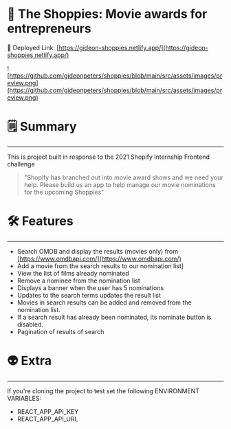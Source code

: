 #  🧨 The Shoppies: Movie awards for entrepreneurs

💫 Deployed Link: [https://gideon-shoppies.netlify.app/](https://gideon-shoppies.netlify.app/)

![https://github.com/gideonpeters/shoppies/blob/main/src/assets/images/preview.png](https://github.com/gideonpeters/shoppies/blob/main/src/assets/images/preview.png)

# 🗒️ Summary

---

This is project built in response to the 2021 Shopify Internship Frontend challenge 

> "Shopify has branched out into movie award shows and we need your help. Please build us an app to help manage our movie nominations for the upcoming Shoppies"

# 🛠️ Features

---

- Search OMDB and display the results (movies only) from [https://www.omdbapi.com/](https://www.omdbapi.com/)
- Add a movie from the search results to our nomination list]
- View the list of films already nominated
- Remove a nominee from the nomination list
- Displays a banner when the user has 5 nominations
- Updates to the search terms  updates the result list
- Movies in search results can be added and removed from the nomination list.
- If a search result has already been nominated, its nominate button is disabled.
- Pagination of results of search

# 👽 Extra

---

If you're cloning the project to test set the following ENVIRONMENT VARIABLES:

- REACT_APP_API_KEY
- REACT_APP_API_URL
